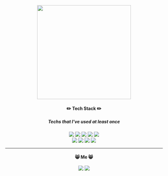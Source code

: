                                                                

<div align="center">
<!--
![zoo1](https://user-images.githubusercontent.com/112812483/188831627-b5d6a046-31e8-435d-aacf-691adb396ff0.jpg  ) -->
<img src="https://user-images.githubusercontent.com/112812483/188831627-b5d6a046-31e8-435d-aacf-691adb396ff0.jpg"  width="300" height="300"/>

  
 ####  ✏️ **Tech Stack** ✏️   
 ##### Techs that I've used at least once
  
  
 <img src="https://img.shields.io/badge/-%20JAVASCRIPT-F7DF1E?style=for-the-badge&logo=JavaScript&logoColor=white"> <img src="https://img.shields.io/badge/-HTML5-E34F26?style=for-the-badge&logo=HTML5&logoColor=white"> <img src="https://img.shields.io/badge/-CSS3-1572B6?style=for-the-badge&logo=CSS3&logoColor=white"> <img src="https://img.shields.io/badge/-ORACEL-FF8135?style=for-the-badge&logo=Oracle&logoColor=white"> <img src="https://img.shields.io/badge/-NODE.JS-339933?style=for-the-badge&logo=Node.js&logoColor=white"> <br> <img src="https://img.shields.io/badge/-REACT-61DAFB?style=for-the-badge&logo=React&logoColor=white"> <img src="https://img.shields.io/badge/-MONGODB-02B78F?style=for-the-badge&logo=MongoDB&logoColor=white"> <img src="https://img.shields.io/badge/-TYPESCRIPT-FF4785?style=for-the-badge&logo=TypeScript&logoColor=white"> <img src="https://img.shields.io/badge/-DELPHI-5B4638?style=for-the-badge&logo=Delphi&logoColor=white">

---


####  😸 **Me** 😸 
<a href="https://velog.io/@eunsilk" target="_blank"><img src="https://img.shields.io/badge/-TECH BLOG-00CCBC?style=flat-square&logo=Velog&logoColor=white&link=https://velog.io/@eunsilk"></a>
<a href="https://www.instagram.com/eunsilllk/" target="_blank"><img src="https://img.shields.io/badge/-INSTAGRAM-E4405F?style=flat-square&logo=Instagram&logoColor=white&link=https://www.instagram.com/eunsilllk"></a>  <!-- 새창으로 열기 나중에  -->



</div>





<!--


**eunbbori/eunbbori** is a ✨ _special_ ✨ repository because its `README.md` (this file) appears on your GitHub profile.

Here are some ideas to get you started:

- 🔭 I’m currently working on ...
- 🌱 I’m currently learning ...
- 👯 I’m looking to collaborate on ...
- 🤔 I’m looking for help with ...
- 💬 Ask me about ...
- 📫 How to reach me: ...
- 😄 Pronouns: ...
- ⚡ Fun fact: ...
-->
